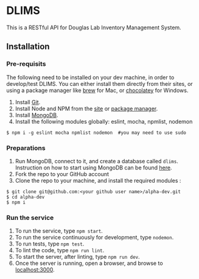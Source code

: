 # DLIMS
This is a RESTful API for Douglas Lab Inventory Management System.

## Installation

### Pre-requisits

The following need to be installed on your dev machine, in order to develop/test DLIMS.
You can either install them directly from their sites, or using a package manager like [brew](http://brew.sh/) for Mac, or [chocolatey](https://chocolatey.org/) for Windows.

1. Install [Git](http://git-scm.com/downloads).
1. Install Node and NPM from the [site](https://nodejs.org/download/) or [package manager](https://github.com/joyent/node/wiki/Installing-Node.js-via-package-manager).
1. Install [MongoDB](http://www.mongodb.org/downloads).
1. Install the following modules globally: eslint, mocha, npmlist, nodemon
```console
$ npm i -g eslint mocha npmlist nodemon  #you may need to use sudo
```

### Preparations

1. Run MongoDB, connect to it, and create a database called `dlims`.
Instruction on how to start using MongoDB can be found [here](http://docs.mongodb.org/getting-started/node/introduction/).
1. Fork the repo to your GitHub account
1. Clone the repo to your machine, and install the required modules :
```console
$ git clone git@github.com:<your github user name>/alpha-dev.git
$ cd alpha-dev
$ npm i
```

### Run the service

1. To run the service, type `npm start`.
1. To run the service continuously for development, type `nodemon`.
1. To run tests, type `npm test`.
1. To lint the code, type `npm run lint`.
1. To start the server, after linting, type `npm run dev`.
1. Once the server is running, open a browser, and browse to [localhost:3000](http://localhost:3000).
